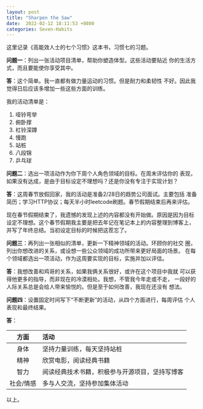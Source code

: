 ```yaml
---
layout: post
title: "Sharpen the Saw"
date:  2022-02-12 18:11:53 +0800
categories: Seven-Habits
---
```


这里记录《高能效人士的七个习惯》这本书，习惯七的习题。

**问题一**：列出一张活动项目清单，帮助你塑造体型。这些活动要贴近
你的生活方式，而且要能使你享受其中。

**答**：这个简单。我一直都有做力量运动的习惯。但是耐力和柔韧性
不好。因此我觉得日后应该多增加一些这些方面的训练。

我的活动清单是：

1. 哑铃弯举
2. 俯卧撑
3. 杠铃深蹲
4. 慢跑
5. 站桩
6. 八段锦
7. 乒乓球

**问题二**：选出一项活动作为你下周个人角色领域的目标。在周末评估你的
表现，如果没有达成，是由于目标设定不理想吗？还是你没有专注于实现计划？

**答**：这周春节放假回家，我的活动是准备2/28日的趋势公司面试。主要包括
准备简历；学习HTTP协议；每天半小时leetcode刷题。春节假期结束后再来评估。

现在春节假期结束了，我遗憾的发现上述的内容都没有开始做。原因是因为目标
设定不理想。这个春节假期我主要是把去年记在笔记本上的内容整理到博客上，
并写了年终总结。当初设定目标的时候把这茬忘了。

**问题三**：再列出一张相似的清单，更新一下精神领域的活动。环顾你的社交
圈，列出你想改进的关系，或设想一些公众领域的成功所带来更好局面的场景。
在每个领域都选出一项活动，作为这周要实现的目标，实施并加以评估。

**答**：我想改善和鸡哥的关系，如果我俩关系很好，或许在这个项目中我就
可以获得他更多的指导，而非现在的冷漠相处。我想，不管我今年走或不走，
一段好的人际关系总是会给人带来愉悦的。但是至于如何改善，我现在还没有
想法。

**问题四**：设置固定时间写下“不断更新”的活动，从四个方面进行，每周评估
个人表现和最终结果。

**答**：

| 方面 | 活动 |
| :---: | :--- |
| 身体  | 坚持力量训练，每天坚持站桩 |
| 精神  | 欣赏电影，阅读经典书籍  |
| 智力  | 阅读经典技术书籍，积极参与开源项目，坚持写博客 |
| 社会/情感  | 多与人交流，坚持参加集体活动 |

以上。

